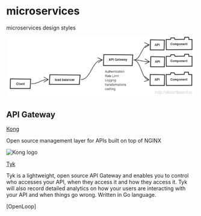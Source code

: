 # microservices
microservices design styles

![overview](overview.png)

## API Gateway



[Kong](http://getkong.org/)


Open source management layer for APIs built on top of NGINX

![Kong logo](http://i.imgur.com/4jyQQAZ.png)

[Tyk](https://github.com/lonelycode/tyk)

Tyk is a lightweight, open source API Gateway and enables you to control who accesses your API, when they access it and how they access it. Tyk will also record detailed analytics on how your users are interacting with your API and when things go wrong.
Written in Go language.

[OpenLoop]

